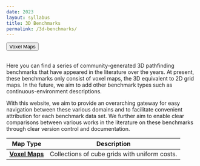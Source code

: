 ```yaml
---
date: 2023
layout: syllabus
title: 3D Benchmarks
permalink: /3d-benchmarks/
---
```


<a href='{{ site.baseurl }}/3d-benchmarks/voxel-maps/'><button class='button syllabus'>Voxel Maps</button></a>&nbsp;&nbsp;&nbsp;&nbsp;&nbsp;&nbsp;

<br>
Here you can find a series of community-generated 3D pathfinding benchmarks that have appeared in the literature over the years. At present, these benchmarks only consist of voxel maps, the 3D equivalent to 2D grid maps. In the future, we aim to add other benchmark types such as continuous-environment descriptions.

With this website, we aim to provide an overarching gateway for easy navigation between these various domains and to facilitate convenient attribution for each benchmark data set. We further aim to enable clear comparisons between various works in the literature on these benchmarks through clear version control and documentation.

<div class="fullwidth">

 **Map Type** | **Description**
--|--
<a href='{{ site.baseurl }}/3d-benchmarks/voxel-maps/'>**Voxel Maps**</a> | Collections of cube grids with uniform costs.

</div>
